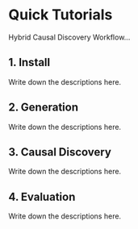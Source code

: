 # Quick Tutorials
Hybrid Causal Discovery Workflow...

## 1. Install
Write down the descriptions here.

## 2. Generation
Write down the descriptions here.

## 3. Causal Discovery
Write down the descriptions here.

## 4. Evaluation
Write down the descriptions here.